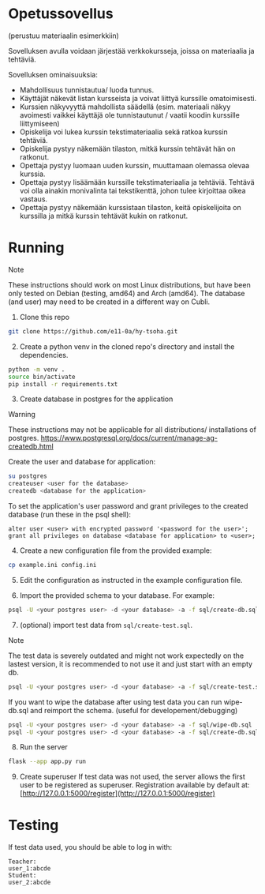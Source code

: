 # Opetussovellus


(perustuu materiaalin esimerkkiin)

Sovelluksen avulla voidaan järjestää verkkokursseja, joissa on materiaalia ja tehtäviä. 

Sovelluksen ominaisuuksia:
- Mahdollisuus tunnistautua/ luoda tunnus.
- Käyttäjät näkevät listan kursseista ja voivat liittyä kurssille omatoimisesti.
- Kurssien näkyvyyttä mahdollista säädellä (esim. materiaali näkyy avoimesti vaikkei käyttäjä ole tunnistautunut / vaatii koodin kurssille liittymiseen)
- Opiskelija voi lukea kurssin tekstimateriaalia sekä ratkoa kurssin tehtäviä.
- Opiskelija pystyy näkemään tilaston, mitkä kurssin tehtävät hän on ratkonut.
- Opettaja pystyy luomaan uuden kurssin, muuttamaan olemassa olevaa kurssia.
- Opettaja pystyy lisäämään kurssille tekstimateriaalia ja tehtäviä. Tehtävä voi olla ainakin monivalinta tai tekstikenttä, johon tulee kirjoittaa oikea vastaus.
- Opettaja pystyy näkemään kurssistaan tilaston, keitä opiskelijoita on kurssilla ja mitkä kurssin tehtävät kukin on ratkonut.


# Running
> [!NOTE]
> These instructions should work on most Linux distributions, but have been only tested on Debian (testing, amd64) and Arch (amd64). The database (and user) may need to be created in a different way on Cubli. 

1. Clone this repo 
```bash
git clone https://github.com/e11-0a/hy-tsoha.git
```
2. Create a python venv in the cloned repo's directory and install the dependencies. 
```bash
python -m venv .
source bin/activate
pip install -r requirements.txt
```
3. Create database in postgres for the application
> [!WARNING]
> These instructions may not be applicable for all distributions/ installations of postgres.
> https://www.postgresql.org/docs/current/manage-ag-createdb.html

Create the user and database for application:
```bash
su postgres
createuser <user for the database>
createdb <database for the application>
```
To set the application's user password and grant privileges to the created database (run these in the psql shell): 
```psql
alter user <user> with encrypted password '<password for the user>';
grant all privileges on database <database for application> to <user>;
```
4. Create a new configuration file from the provided example: 
```bash
cp example.ini config.ini
```
5. Edit the configuration as instructed in the example configuration file.

6. Import the provided schema to your database. For example:
```bash
psql -U <your postgres user> -d <your database> -a -f sql/create-db.sql
```

7. (optional) import test data from `sql/create-test.sql`.
> [!NOTE]
> The test data is severely outdated and might not work expectedly on the lastest version, it is recommended to not use it and just start with an empty db.
```bash 
psql -U <your postgres user> -d <your database> -a -f sql/create-test.sql
```

If you want to wipe the database after using test data you can run wipe-db.sql and reimport the schema. (useful for developement/debugging)

```bash
psql -U <your postgres user> -d <your database> -a -f sql/wipe-db.sql
psql -U <your postgres user> -d <your database> -a -f sql/create-db.sql
```

8. Run the server
```bash
flask --app app.py run
```

9. Create superuser
If test data was not used, the server allows the first user to be registered as superuser.
Registration available by default at: [http://127.0.0.1:5000/register](http://127.0.0.1:5000/register)

# Testing
If test data used, you should be able to log in with:
```
Teacher:
user_1:abcde
Student:
user_2:abcde
```
